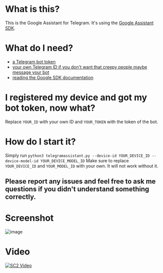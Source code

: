 # What is this?
This is the Google Assistant for Telegram. It's using the [Google Assistant SDK](https://github.com/googlesamples/assistant-sdk-python).

# What do I need?
- [a Telegram bot token](https://core.telegram.org/bots#3-how-do-i-create-a-bot)
- [your own Telegram ID if you don't want that creepy people maybe message your bot](https://github.com/GabrielRF/telegram-id#web-user-id)
- [reading the Google SDK documentation](https://developers.google.com/assistant/sdk/overview)

# I registered my device and got my bot token, now what?
Replace ```YOUR_ID``` with your own ID and ```YOUR_TOKEN``` with the token of the bot.

# How do I start it?
Simply run ```python3 telegramassistant.py --device-id YOUR_DEVICE_ID --device-model-id YOUR_DEVICE_MODEL_ID```
Make sure to replace ```YOUR_DEVICE_ID``` and ```YOUR_MODEL_ID``` with your own. It will not work without it.

## Please report any issues and feel free to ask me questions if you didn't understand something correctly.

# Screenshot
![image](https://i.imgur.com/MIMRzZ1.png)

# Video

[![SC2 Video](https://i.ytimg.com/vi/lUJRs5yzZM0/hqdefault.jpg?sqp=-oaymwEZCNACELwBSFXyq4qpAwsIARUAAIhCGAFwAQ==&rs=AOn4CLCCv6oDZ5_cxCE_SM9x_7Bs7AxQjQ)](https://youtu.be/lUJRs5yzZM0)
